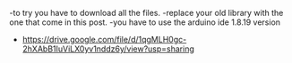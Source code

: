 -to try you have to download all the files. 
-replace your old library with the one that come in this post.
-you have to use the arduino ide 1.8.19 version
- https://drive.google.com/file/d/1qgMLH0gc-2hXAbB1IuViLX0yv1nddz6y/view?usp=sharing
